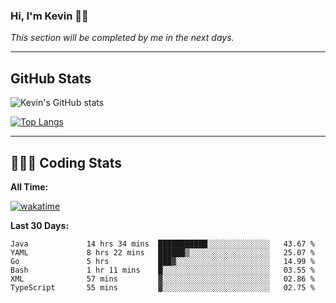 ### Hi, I'm Kevin 👋🏻

_This section will be completed by me in the next days._


--- 
## GitHub Stats
![Kevin's GitHub stats](https://github-readme-stats.vercel.app/api?username=kevin-kraus&show_icons=true&theme=dark)

[![Top Langs](https://github-readme-stats.vercel.app/api/top-langs/?username=kevin-kraus&layout=compact&theme=dark)]()

---
## 🧑🏻‍💻 Coding Stats

**All Time:**

[![wakatime](https://wakatime.com/badge/user/2ee1869b-72a2-4c21-b5f7-e95432f5a1cf.svg?style=flat)](https://wakatime.com/@2ee1869b-72a2-4c21-b5f7-e95432f5a1cf)

**Last 30 Days:**

<!--START_SECTION:waka-->

```text
Java             14 hrs 34 mins  ███████████░░░░░░░░░░░░░░   43.67 %
YAML             8 hrs 22 mins   ██████▒░░░░░░░░░░░░░░░░░░   25.07 %
Go               5 hrs           ███▓░░░░░░░░░░░░░░░░░░░░░   14.99 %
Bash             1 hr 11 mins    █░░░░░░░░░░░░░░░░░░░░░░░░   03.55 %
XML              57 mins         ▓░░░░░░░░░░░░░░░░░░░░░░░░   02.86 %
TypeScript       55 mins         ▓░░░░░░░░░░░░░░░░░░░░░░░░   02.75 %
```

<!--END_SECTION:waka-->

